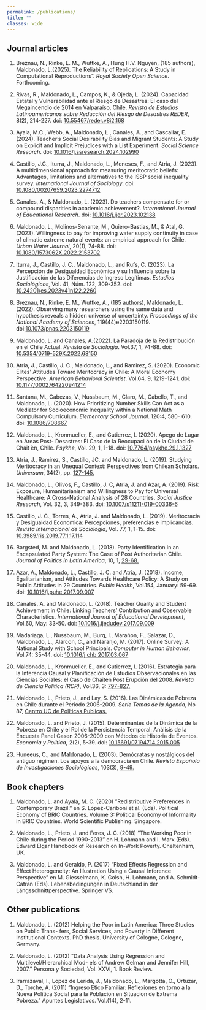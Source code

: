 ```yaml
---
permalink: /publications/
title: ""
classes: wide
---
```


## Journal articles

1. Breznau, N., Rinke, E. M., Wuttke, A., Hung H.V. Nguyen, (185 authors), Maldonado, L.(2025). The Reliability of Replications: A Study in Computational Reproductions”. *Royal Society Open Science*. Forthcoming.

2. Rivas, R., Maldonado, L., Campos, K., & Ojeda, L. (2024). Capacidad Estatal y Vulnerabilidad ante el Riesgo de Desastres: El caso del Megaincendio de 2014 en Valparaíso, Chile. *Revista de Estudios Latinoamericanos sobre Reducción del Riesgo de Desastres REDER*, 8(2), 214-227. doi: [10.55467/reder.v8i2.168](https://www.revistareder.com/ojs/index.php/reder/article/view/168)
   
3. Ayala, M.C., Webb, A., Maldonado, L., Canales, A., and Cascallar, E. (2024). Teacher’s Social Desirability Bias and Migrant Students: A Study on Explicit and Implicit Prejudices with a List Experiment. *Social Science Research*. doi: [10.1016/j.ssresearch.2024.102990](https://www.sciencedirect.com/science/article/pii/S0049089X24000127?via%3Dihub)

4. Castillo, J.C., Iturra, J., Maldonado, L., Meneses, F., and Atria, J. (2023). A multidimensional approach for measuring meritocratic beliefs: Advantages, limitations and alternatives to the ISSP social inequality survey. *International Journal of Sociology*. doi: [10.1080/00207659.2023.2274712](https://www.tandfonline.com/doi/full/10.1080/00207659.2023.2274712)

5. Canales, A., & Maldonado, L. (2023). Do teachers compensate for or compound disparities in academic achievement?. *International Journal of Educational Research*. doi: [10.1016/j.ijer.2023.102138](https://doi.org/10.1016/j.ijer.2023.102138)

6. Maldonado, L., Molinos-Senante, M., Quiero-Bastias, M., & Atal, G. (2023). Willingness to pay for improving water supply continuity in case of climatic extreme natural events: an empirical approach for Chile. *Urban Water Journal*, 20(1), 74-88. doi: [10.1080/1573062X.2022.2153702](https://doi.org/10.1080/1573062X.2022.2153702)

7. Iturra, J., Castillo, J. C., Maldonado, L., and Rufs, C. (2023). La Percepción de Desigualdad Económica y su Influencia sobre la Justificación de las Diferencias de Ingreso Legítimas. *Estudios Sociológicos*, Vol. 41, Núm. 122, 309-352. doi: [10.24201/es.2023v41n122.2260](http://doi.org/10.24201/es.2023v41n122.2260)

8. Breznau, N., Rinke, E. M., Wuttke, A., (185 authors), Maldonado, L. (2022). Observing many researchers using the same data and hypothesis reveals a hidden universe of uncertainty. *Proceedings of the National Academy of Sciences*, 119(44)e2203150119. doi:[10.1073/pnas.2203150119](https://doi.org/10.1073/pnas.2203150119)

9. Maldonado, L. and Canales, A.(2022). La Paradoja de la Redistribución en el Chile Actual. *Revista de Sociología*. Vol.37, 1, 74-88. doi: [10.5354/0719-529X.2022.68150](https://doi.org/10.5354/0719-529X.2022.68150)

10. Atria, J., Castillo, J. C., Maldonado, L., and Ramirez, S. (2020). Economic Elites' Attitudes Toward Meritocracy in Chile: A Moral Economy Perspective. *American Behavioral Scientist*. Vol.64, 9, 1219-1241. doi: [10.1177/0002764220941214](https://doi.org/10.1177/0002764220941214)

11. Santana, M., Cabezas, V., Nussbaum, M., Claro, M., Cabello, T., and Maldonado, L. (2020). How Prioritizing Number Skills Can Act as a Mediator for Socioeconomic Inequality within a National Math Compulsory Curriculum. *Elementary School Journal*. 120:4, 580- 610. doi: [10.1086/708667](https://doi.org/10.1086/708667)

12. Maldonado, L., Kronmueller, E., and Gutierrez, I. (2020). Apego de Lugar en Areas Post- Desastres: El Caso de la Reocupaci ́on de la Ciudad de Chait ́en, Chile. *Psykhe*, Vol. 29, 1, 1-18. doi: [10.7764/psykhe.29.1.1327](https://doi.org/10.7764/psykhe.29.1.1327)

13. Atria, J., Ramirez, S., Castillo, JC. and Maldonado, L. (2019). Studying Meritocracy in an Unequal Context: Perspectives from Chilean Scholars. *Universum*, 34(2), pp. [127-145.](https://scielo.conicyt.cl/pdf/universum/v34n2/0718-2376-universum-34-02-127.pdf)

14. Maldonado, L., Olivos, F., Castillo, J. C, Atria, J. and Azar, A. (2019). Risk Exposure, Humanitarianism and Willingness to Pay for Universal Healthcare: A Cross-National Analysis of 28 Countries. *Social Justice Research*, Vol. 32, 3, 349-383. doi: [10.1007/s11211-019-00336-6](https://doi.org/10.1007/s11211-019-00336-6)

15. Castillo, J. C., Torres, A., Atria, J. and Maldonado, L. (2019). Meritocracia y Desigualdad Economica: Percepciones, preferencias e implicancias. *Revista Internacional de Sociologia*, Vol. 77, 1, 1-15. doi: [10.3989/ris.2019.77.1.17.114](https://doi.org/10.3989/ris.2019.77.1.17.114)

16. Bargsted, M. and Maldonado, L. (2018). Party Identification in an Encapsulated Party System: The Case of Post Authoritarian Chile. *Journal of Politics in Latin America*, 10, 1, [29-68.](https://journals.sub.uni-hamburg.de/giga/jpla/article/view/1096.html)

17. Azar, A., Maldonado, L., Castillo, J. C. and Atria, J. (2018). Income, Egalitarianism, and Attitudes Towards Healthcare Policy: A Study on Public Attitudes in 29 Countries. *Public Health*, Vol.154, January: 59-69. doi: [10.1016/j.puhe.2017.09.007](https://doi.org/10.1016/j.puhe.2017.09.007)

18. Canales, A. and Maldonado, L. (2018). Teacher Quality and Student Achievement in Chile: Linking Teachers’ Contribution and Observable Characteristics. *International Journal of Educational Development*, Vol.60, May: 33-50. doi: [10.1016/j.ijedudev.2017.09.009](https://doi.org/10.1016/j.ijedudev.2017.09.009)

19. Madariaga, L., Nussbaum, M., Burq, I., Marañon, F., Salazar, D., Maldonado, L., Alarcon, C., and Naranjo, M. (2017). Online Survey: A National Study with School Principals. *Computer in Human Behavior*, Vol.74: 35-44. doi: [10.1016/j.chb.2017.03.067](https://doi.org/10.1016/j.chb.2017.03.067)

20. Maldonado, L., Kronmueller, E., and Gutierrez, I. (2016). Estrategia para la Inferencia Causal y Planificación de Estudios Observacionales en las Ciencias Sociales: el Caso de Chaiten Post Erupción del 2008. *Revista de Ciencia Politica (RCP)*, Vol.36, 3: [797-827.](https://ojs.uc.cl/index.php/rcp/issue/view/360)

21. Maldonado, L., Prieto, J., and Lay, S. (2016). Las Dinámicas de Pobreza en Chile durante el Periodo 2006-2009. *Serie Temas de la Agenda*, No 87, [Centro UC de Políticas Publicas.](https://politicaspublicas.uc.cl/publicacion/las-dinamicas-de-la-pobreza-en-chile-durante-el-periodo-2006-2009/)

22. Maldonado, L. and Prieto, J. (2015). Determinantes de la Dinámica de la Pobreza en Chile y el Rol de la Persistencia Temporal: Análisis de la Encuesta Panel Casen 2006-2009 con Métodos de Historia de Eventos. *Economia y Politica*, 2(2), 5-39. doi: [10.15691/07194714.2015.005](http://economiaypolitica.cl/index.php/eyp/article/view/26)

23. Huneeus, C., and Maldonado, L. (2003). Demócratas y nostálgicos del antiguo régimen. Los apoyos a la democracia en Chile. *Revista Española de Investigaciones Sociológicas*, 103(3), [9-49.](https://reis.cis.es/REIS/jsp/REIS.jsp?opcion=revistas&numero=103) 


## Book chapters

1. Maldonado, L. and Ayala, M. C. (2020) ”Redistributive Preferences in Contemporary Brazil.” en S. Lopez-Cariboni et al. (Eds). Political Economy of BRIC Countries. Volume 3: Political Economy of Informality in BRIC Countries. World Scientific Publishing. Singapore.

2. Maldonado, L., Prieto, J. and Feres, J. C. (2018) ”The Working Poor in Chile during the Period 1990-2013” en H. Lohmann and I. Marx (Eds). Edward Elgar Handbook of Research on In-Work Poverty. Cheltenham, UK.

3. Maldonado, L. and Geraldo, P. (2017) “Fixed Effects Regression and Effect Heterogeneity: An Illustration Using a Causal Inference Perspective” en M. Giesselmann, K. Golsh, H. Lohmann, and A. Schmidt-Catran (Eds). Lebensbedingungen in Deutschland in der Längsschnittperspective. Springer VS.

## Other publications

1. Maldonado, L. (2012) Helping the Poor in Latin America: Three Studies on Public Trans- fers, Social Services, and Poverty in Different Institutional Contexts. PhD thesis. University of Cologne, Cologne, Germany.

2. Maldonado, L. (2012) ”Data Analysis Using Regression and Multilevel/Hierarchical Mod- els of Andrew Gelman and Jennifer Hill, 2007.” Persona y Sociedad, Vol. XXVI, 1. Book Review.

3. Irarrazaval, I., Lopez de Lerida, J., Maldonado, L., Margotta, O., Ortuzar, D., Torche, A. (2011) “Ingreso Etico Familiar: Reflexiones en torno a la Nueva Politica Social para la Poblacion en Situacion de Extrema Pobreza.” Apuntes Legislativos. Vol.(14), 2-11.
